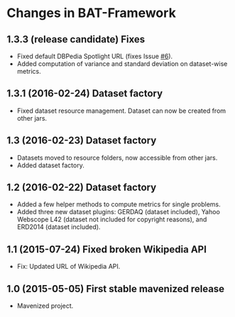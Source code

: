 # Changes in BAT-Framework

## 1.3.3 (release candidate) Fixes
- Fixed default DBPedia Spotlight URL (fixes Issue [\#6](https://github.com/marcocor/bat-framework/issues/6)).
- Added computation of variance and standard deviation on dataset-wise metrics.

## 1.3.1 (2016-02-24) Dataset factory
- Fixed dataset resource management. Dataset can now be created from other jars.

## 1.3 (2016-02-23) Dataset factory
- Datasets moved to resource folders, now accessible from other jars.
- Added dataset factory.

## 1.2 (2016-02-22) Dataset factory
- Added a few helper methods to compute metrics for single problems.
- Added three new dataset plugins: GERDAQ (dataset included), Yahoo Webscope L42 (dataset not included for copyright reasons), and ERD2014 (dataset included).

## 1.1 (2015-07-24) Fixed broken Wikipedia API
- Fix: Updated URL of Wikipedia API.

## 1.0 (2015-05-05) First stable mavenized release
- Mavenized project.

